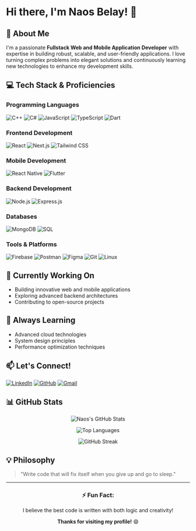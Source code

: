 # Hi there, I'm Naos Belay! 👋

## 🚀 About Me
I'm a passionate **Fullstack Web and Mobile Application Developer** with expertise in building robust, scalable, and user-friendly applications. I love turning complex problems into elegant solutions and continuously learning new technologies to enhance my development skills.

## 💻 Tech Stack & Proficiencies

### Programming Languages
![C++](https://img.shields.io/badge/C++-00599C?style=for-the-badge&logo=c%2B%2B&logoColor=white)
![C#](https://img.shields.io/badge/C%23-239120?style=for-the-badge&logo=c-sharp&logoColor=white)
![JavaScript](https://img.shields.io/badge/JavaScript-F7DF1E?style=for-the-badge&logo=javascript&logoColor=black)
![TypeScript](https://img.shields.io/badge/TypeScript-007ACC?style=for-the-badge&logo=typescript&logoColor=white)
![Dart](https://img.shields.io/badge/Dart-0175C2?style=for-the-badge&logo=dart&logoColor=white)

### Frontend Development
![React](https://img.shields.io/badge/React-20232A?style=for-the-badge&logo=react&logoColor=61DAFB)
![Next.js](https://img.shields.io/badge/Next.js-000000?style=for-the-badge&logo=next.js&logoColor=white)
![Tailwind CSS](https://img.shields.io/badge/Tailwind_CSS-38B2AC?style=for-the-badge&logo=tailwind-css&logoColor=white)

### Mobile Development
![React Native](https://img.shields.io/badge/React_Native-20232A?style=for-the-badge&logo=react&logoColor=61DAFB)
![Flutter](https://img.shields.io/badge/Flutter-02569B?style=for-the-badge&logo=flutter&logoColor=white)

### Backend Development
![Node.js](https://img.shields.io/badge/Node.js-339933?style=for-the-badge&logo=nodedotjs&logoColor=white)
![Express.js](https://img.shields.io/badge/Express.js-000000?style=for-the-badge&logo=express&logoColor=white)

### Databases
![MongoDB](https://img.shields.io/badge/MongoDB-47A248?style=for-the-badge&logo=mongodb&logoColor=white)
![SQL](https://img.shields.io/badge/SQL-4479A1?style=for-the-badge&logo=postgresql&logoColor=white)

### Tools & Platforms
![Firebase](https://img.shields.io/badge/Firebase-FFCA28?style=for-the-badge&logo=firebase&logoColor=black)
![Postman](https://img.shields.io/badge/Postman-FF6C37?style=for-the-badge&logo=postman&logoColor=white)
![Figma](https://img.shields.io/badge/Figma-F24E1E?style=for-the-badge&logo=figma&logoColor=white)
![Git](https://img.shields.io/badge/Git-F05032?style=for-the-badge&logo=git&logoColor=white)
![Linux](https://img.shields.io/badge/Linux-FCC624?style=for-the-badge&logo=linux&logoColor=black)

## 🔭 Currently Working On
- Building innovative web and mobile applications
- Exploring advanced backend architectures
- Contributing to open-source projects

## 🌱 Always Learning
- Advanced cloud technologies
- System design principles
- Performance optimization techniques

## 📫 Let's Connect!
[![LinkedIn](https://img.shields.io/badge/LinkedIn-0077B5?style=for-the-badge&logo=linkedin&logoColor=white)](https://www.linkedin.com/in/naos-belay-lnkdn/)
[![GitHub](https://img.shields.io/badge/GitHub-100000?style=for-the-badge&logo=github&logoColor=white)](https://github.com/Amenediel)
[![Gmail](https://img.shields.io/badge/Gmail-D14836?style=for-the-badge&logo=gmail&logoColor=white)](mailto:naosbelay@gmail.com)

## 📊 GitHub Stats

<div align="center">
  
![Naos's GitHub Stats](https://github-readme-stats.vercel.app/api?username=Amenediel&show_icons=true&theme=radical&hide_border=true)

![Top Languages](https://github-readme-stats.vercel.app/api/top-langs/?username=Naos-b&layout=compact&theme=radical&hide_border=true)

![GitHub Streak](https://streak-stats.demolab.com/?user=Amenediel&theme=radical&hide_border=true)

</div>

## 💡 Philosophy
> "Write code that will fix itself when you give up and go to sleep."

---

<div align="center">
  
### ⚡ Fun Fact:
I believe the best code is written with both logic and creativity!

**Thanks for visiting my profile!** 😄

</div>
